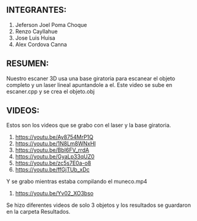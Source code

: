 ## INTEGRANTES: 
1. Jeferson Joel Poma Choque
2. Renzo Cayllahue
3. Jose Luis Huisa
4. Alex Cordova Canna

## RESUMEN:
Nuestro escaner 3D usa una base giratoria para escanear el objeto completo y un laser lineal apuntandole a el. Este video se sube en escaner.cpp y se crea el objeto.obj

## VIDEOS:
Estos son los videos que se grabo con el laser y la base giratoria.
1. https://youtu.be/Ay8754MrP1Q
2. https://youtu.be/1N8Lm8WNxHI
3. https://youtu.be/BbI6FV_rrdA
4. https://youtu.be/GyaLp33qUZ0
5. https://youtu.be/zc5s7E0a-o8
6. https://youtu.be/ffGjTUb_xDc

Y se grabo mientras estaba compilando el muneco.mp4
1. https://youtu.be/Yv02_XO3bso

Se hizo diferentes videos de solo 3 objetos y los resultados se guardaron en la carpeta Resultados.

